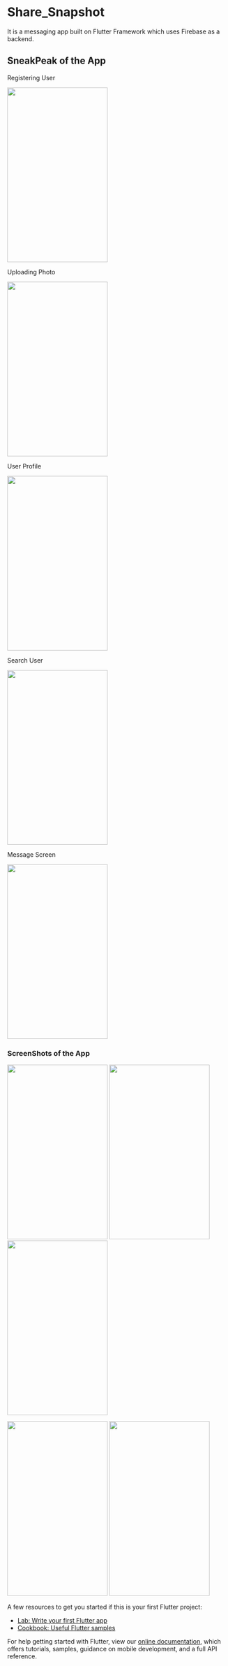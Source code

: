 # Share_Snapshot

It is a messaging app built on Flutter Framework which uses Firebase as a backend.

## SneakPeak of the App

Registering User

<img src="https://user-images.githubusercontent.com/43682796/90866477-97940c00-e3b1-11ea-815e-55868db2b904.gif" width="230" height="400" />

Uploading Photo

<img src="https://user-images.githubusercontent.com/43682796/90867051-6cf68300-e3b2-11ea-93ac-ebd5c02ff67b.gif" width="230" height="400" />

User Profile

<img src="https://user-images.githubusercontent.com/43682796/90867051-6cf68300-e3b2-11ea-93ac-ebd5c02ff67b.gif" width="230" height="400" />

Search User

<img src="https://user-images.githubusercontent.com/43682796/90867653-5ac91480-e3b3-11ea-9a08-9c7fb35376e7.gif" width="230" height="400" />

Message Screen

<img src="https://user-images.githubusercontent.com/43682796/90867311-d5456480-e3b2-11ea-8af2-57cf52085f55.gif" width="230" height="400" />

### ScreenShots of the App

<img src="https://user-images.githubusercontent.com/43682796/90612899-4acffa00-e226-11ea-9edd-2d45d31ed42d.png" width="230" height="400" /> <img src="https://user-images.githubusercontent.com/43682796/90612921-515e7180-e226-11ea-8448-95e3ccb6b1c1.png" width="230" height="400" /> <img src="https://user-images.githubusercontent.com/43682796/90612928-51f70800-e226-11ea-936f-70a63ba2a5e6.png" width="230" height="400" />

<img src="https://user-images.githubusercontent.com/43682796/90612930-53283500-e226-11ea-8916-74c4f51eb81e.png" width="230" height="400" /> <img src="https://user-images.githubusercontent.com/43682796/90612935-54596200-e226-11ea-8ea8-ab5b53efbc58.png" width="230" height="400" />




A few resources to get you started if this is your first Flutter project:

- [Lab: Write your first Flutter app](https://flutter.dev/docs/get-started/codelab)
- [Cookbook: Useful Flutter samples](https://flutter.dev/docs/cookbook)

For help getting started with Flutter, view our
[online documentation](https://flutter.dev/docs), which offers tutorials,
samples, guidance on mobile development, and a full API reference.
